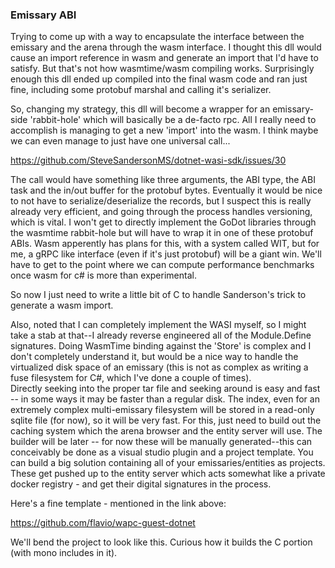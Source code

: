﻿### Emissary ABI

Trying to come up with a way to encapsulate the interface between the emissary and the arena through
the wasm interface.  I thought this dll would cause an import reference in wasm and generate an import
that I'd have to satisfy.  But that's not how wasmtime/wasm compiling works.  Surprisingly enough this
dll ended up compiled into the final wasm code and ran just fine, including some protobuf marshal
and calling it's serializer.

So, changing my strategy, this dll will become a wrapper for an emissary-side 'rabbit-hole' which will basically be 
a de-facto rpc.   All I really need to accomplish is managing to get a new 'import' into the wasm.
I think maybe we can even manage to just have one universal call...

https://github.com/SteveSandersonMS/dotnet-wasi-sdk/issues/30

The call would have something like three arguments, the ABI type, the ABI task and the in/out buffer for the protobuf bytes.
Eventually it would be nice to not have to serialize/deserialize the records, but I suspect this is really
already very efficient, and going through the process handles versioning, which is vital.   I won't get
to directly implement the GoDot libraries through the wasmtime rabbit-hole but will have to wrap it in one 
of these protobuf ABIs.  Wasm apperently has plans for this, with a system called WIT, but for me, a gRPC like
interface (even if it's just protobuf) will be a giant win.   We'll have to get to the point where we can 
compute performance benchmarks once wasm for c# is more than experimental.

So now I just need to write a little bit of C to handle Sanderson's trick to generate a wasm import.

Also, noted that I can completely implement the WASI myself, so I might take a stab at that--I already reverse engineered
all of the Module.Define signatures.   Doing WasmTime binding
against the 'Store' is complex and I don't completely understand it, but would be a nice way to handle the virtualized
disk space of an emissary (this is not as complex as writing a fuse filesystem for C#, which I've done a couple of times).   
Directly seeking into the proper tar file and seeking around is easy and fast -- in some 
ways it may be faster than a regular disk.   The index, even for an extremely complex multi-emissary filesystem will
be stored in a read-only sqlite file (for now), so it will be very fast.   For this, just need to build out the caching
system which the arena browser and the entity server will use.  The builder will be later -- for now these will be 
manually generated--this can conceivably be done as a visual studio plugin and a project template.  You can build a big
solution containing all of your emissaries/entities as projects.   These get pushed up to the entity server which acts
somewhat like a private docker registry - and get their digital signatures in the process.

Here's a fine template - mentioned in the link above:

https://github.com/flavio/wapc-guest-dotnet

We'll bend the project to look like this.   Curious how it builds the C portion (with mono includes in it).
